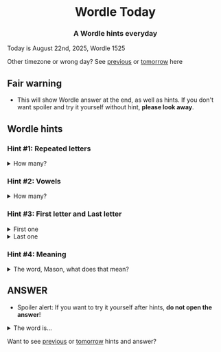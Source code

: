 <h1 align="center">
Wordle Today
</h1>

<h3 align="center">
A Wordle hints everyday
</h3>

Today is August 22nd, 2025, Wordle 1525

Other timezone or wrong day? See [previous](PREVIOUS.md) or [tomorrow](TOMORROW.md) here

## Fair warning
- This will show Wordle answer at the end, as well as hints. If you don't want spoiler and try it yourself without hint, **please look away**.

## Wordle hints

### Hint #1: Repeated letters
<details>
  <summary>How many?</summary>
  1 repeated letters.
</details>

### Hint #2: Vowels
<details>
  <summary>How many?</summary>
  There are 1 vowels. 
</details>

### Hint #3: First letter and Last letter
<details>
  <summary>First one</summary>
  Begins with the letter "R"
</details>
<details>
  <summary>Last one</summary>
  Ends with the letter "Y"
</details>

### Hint #4: Meaning
<details>
  <summary>The word, Mason, what does that mean?</summary>
  Similar to a rat; ratlike.
</details>

## ANSWER
- Spoiler alert: If you want to try it yourself after hints, **do not open the answer**!

<details>
  <summary>The word is...</summary>
  RATTY
</details>

Want to see [previous](PREVIOUS.md) or [tomorrow](TOMORROW.md) hints and answer?